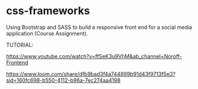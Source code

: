 # css-frameworks

Using Bootstrap and SASS to build a responsive front end for a social media application (Course Assignment).

TUTORIAL:

https://www.youtube.com/watch?v=ffSeK3u9VhM&ab_channel=Noroff-Frontend

https://www.loom.com/share/dfb9bad3f4a744899b91d43f9713f5e3?sid=160fc698-b550-4112-b96a-7ec274aa4198
